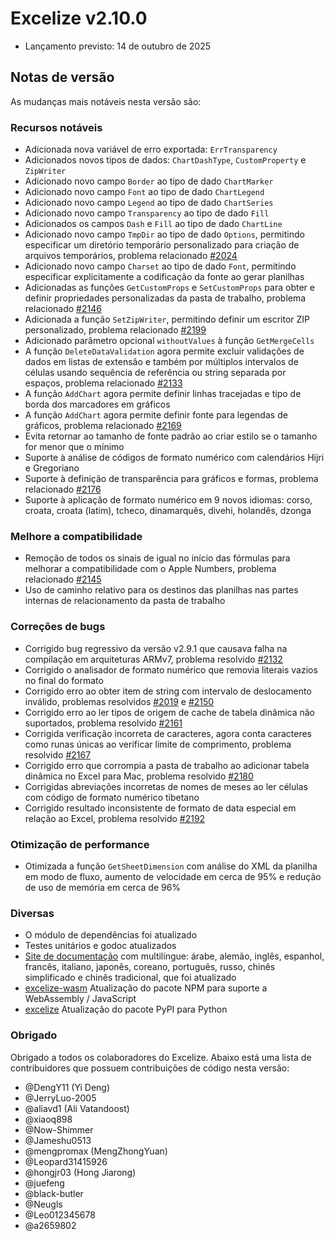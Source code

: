 # Excelize v2.10.0

* Lançamento previsto: 14 de outubro de 2025

## Notas de versão

As mudanças mais notáveis nesta versão são:

### Recursos notáveis

* Adicionada nova variável de erro exportada: `ErrTransparency`
* Adicionados novos tipos de dados: `ChartDashType`, `CustomProperty` e `ZipWriter`
* Adicionado novo campo `Border` ao tipo de dado `ChartMarker`
* Adicionado novo campo `Font` ao tipo de dado `ChartLegend`
* Adicionado novo campo `Legend` ao tipo de dado `ChartSeries`
* Adicionado novo campo `Transparency` ao tipo de dado `Fill`
* Adicionados os campos `Dash` e `Fill` ao tipo de dado `ChartLine`
* Adicionado novo campo `TmpDir` ao tipo de dado `Options`, permitindo especificar um diretório temporário personalizado para criação de arquivos temporários, problema relacionado [#2024](https://github.com/xuri/excelize/issues/2024)
* Adicionado novo campo `Charset` ao tipo de dado `Font`, permitindo especificar explicitamente a codificação da fonte ao gerar planilhas
* Adicionadas as funções `GetCustomProps` e `SetCustomProps` para obter e definir propriedades personalizadas da pasta de trabalho, problema relacionado [#2146](https://github.com/xuri/excelize/issues/2146)
* Adicionada a função `SetZipWriter`, permitindo definir um escritor ZIP personalizado, problema relacionado [#2199](https://github.com/xuri/excelize/issues/2199)
* Adicionado parâmetro opcional `withoutValues` à função `GetMergeCells`
* A função `DeleteDataValidation` agora permite excluir validações de dados em listas de extensão e também por múltiplos intervalos de células usando sequência de referência ou string separada por espaços, problema relacionado [#2133](https://github.com/xuri/excelize/issues/2133)
* A função `AddChart` agora permite definir linhas tracejadas e tipo de borda dos marcadores em gráficos
* A função `AddChart` agora permite definir fonte para legendas de gráficos, problema relacionado [#2169](https://github.com/xuri/excelize/issues/2169)
* Evita retornar ao tamanho de fonte padrão ao criar estilo se o tamanho for menor que o mínimo
* Suporte à análise de códigos de formato numérico com calendários Hijri e Gregoriano
* Suporte à definição de transparência para gráficos e formas, problema relacionado [#2176](https://github.com/xuri/excelize/issues/2176)
* Suporte à aplicação de formato numérico em 9 novos idiomas: corso, croata, croata (latim), tcheco, dinamarquês, divehi, holandês, dzonga

### Melhore a compatibilidade

* Remoção de todos os sinais de igual no início das fórmulas para melhorar a compatibilidade com o Apple Numbers, problema relacionado [#2145](https://github.com/xuri/excelize/issues/2145)
* Uso de caminho relativo para os destinos das planilhas nas partes internas de relacionamento da pasta de trabalho

### Correções de bugs

* Corrigido bug regressivo da versão v2.9.1 que causava falha na compilação em arquiteturas ARMv7, problema resolvido [#2132](https://github.com/xuri/excelize/issues/2132)
* Corrigido o analisador de formato numérico que removia literais vazios no final do formato
* Corrigido erro ao obter item de string com intervalo de deslocamento inválido, problemas resolvidos [#2019](https://github.com/xuri/excelize/issues/2019) e [#2150](https://github.com/xuri/excelize/issues/2150)
* Corrigido erro ao ler tipos de origem de cache de tabela dinâmica não suportados, problema resolvido [#2161](https://github.com/xuri/excelize/issues/2161)
* Corrigida verificação incorreta de caracteres, agora conta caracteres como runas únicas ao verificar limite de comprimento, problema resolvido [#2167](https://github.com/xuri/excelize/issues/2167)
* Corrigido erro que corrompia a pasta de trabalho ao adicionar tabela dinâmica no Excel para Mac, problema resolvido [#2180](https://github.com/xuri/excelize/issues/2180)
* Corrigidas abreviações incorretas de nomes de meses ao ler células com código de formato numérico tibetano
* Corrigido resultado inconsistente de formato de data especial em relação ao Excel, problema resolvido [#2192](https://github.com/xuri/excelize/issues/2192)

### Otimização de performance

* Otimizada a função `GetSheetDimension` com análise do XML da planilha em modo de fluxo, aumento de velocidade em cerca de 95% e redução de uso de memória em cerca de 96%

### Diversas

* O módulo de dependências foi atualizado
* Testes unitários e godoc atualizados
* [Site de documentação](https://xuri.me/excelize) com multilíngue: árabe, alemão, inglês, espanhol, francês, italiano, japonês, coreano, português, russo, chinês simplificado e chinês tradicional, que foi atualizado
* [excelize-wasm](https://github.com/xuri/excelize-wasm) Atualização do pacote NPM para suporte a WebAssembly / JavaScript
* [excelize](https://github.com/xuri/excelize-py) Atualização do pacote PyPI para Python

### Obrigado

Obrigado a todos os colaboradores do Excelize. Abaixo está uma lista de contribuidores que possuem contribuições de código nesta versão:

* @DengY11 (Yi Deng)
* @JerryLuo-2005
* @aliavd1 (Ali Vatandoost)
* @xiaoq898
* @Now-Shimmer
* @Jameshu0513
* @mengpromax (MengZhongYuan)
* @Leopard31415926
* @hongjr03 (Hong Jiarong)
* @juefeng
* @black-butler
* @Neugls
* @Leo012345678
* @a2659802
